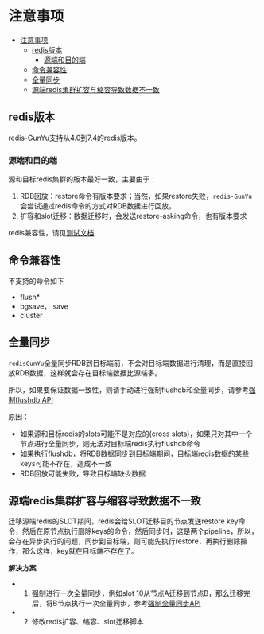 # 注意事项

- [注意事项](#注意事项)
  - [redis版本](#redis版本)
    - [源端和目的端](#源端和目的端)
  - [命令兼容性](#命令兼容性)
  - [全量同步](#全量同步)
  - [源端redis集群扩容与缩容导致数据不一致](#源端redis集群扩容与缩容导致数据不一致)




## redis版本

redis-GunYu支持从4.0到7.4的redis版本。

### 源端和目的端

源和目标redis集群的版本最好一致，主要由于：
1. RDB回放：restore命令有版本要求；当然，如果restore失败，`redis-GunYu`会尝试通过redis命令的方式对RDB数据进行回放。
2. 扩容和slot迁移：数据迁移时，会发送restore-asking命令，也有版本要求

redis兼容性，请见[测试文档](test_zh.md#版本兼容测试)


## 命令兼容性

不支持的命令如下
- flush*
- bgsave， save
- cluster


## 全量同步

`redisGunYu`全量同步RDB到目标端前，不会对目标端数据进行清理，而是直接回放RDB数据，这样就会存在目标端数据比源端多。

所以，如果要保证数据一致性，则请手动进行强制flushdb和全量同步，请参考[强制flushdb API](API_zh.md#强制全量同步)


原因：   
- 如果源和目标redis的slots可能不是对应的(cross slots)，如果只对其中一个节点进行全量同步，则无法对目标端redis执行flushdb命令
- 如果执行flushdb，将RDB数据同步到目标端期间，目标端redis数据的某些keys可能不存在，造成不一致
- RDB回放可能失败，导致目标端缺少数据



## 源端redis集群扩容与缩容导致数据不一致


迁移源端redis的SLOT期间，redis会给SLOT迁移目的节点发送restore key命令，然后在原节点执行删除keys的命令，然后同步时，这是两个pipeline，所以，会存在异步执行的问题，同步到目标端，则可能先执行restore，再执行删除操作，那么这样，key就在目标端不存在了。


**解决方案**

- 1. 强制进行一次全量同步，例如slot 10从节点A迁移到节点B，那么迁移完后，将B节点执行一次全量同步，参考[强制全量同步API](API_zh.md#强制全量同步)
- 2. 修改redis扩容、缩容、slot迁移脚本


